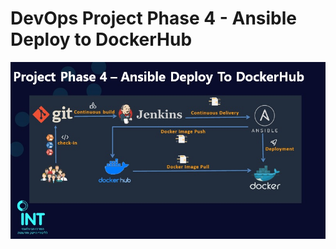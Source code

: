 # DevOps Project Phase 4 - Ansible Deploy to DockerHub 

  ![Project-Phase4!](Images/Phase4/project-phase-4.jpg)
